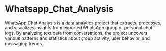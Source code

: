 # Whatsapp_Chat_Analysis
WhatsApp Chat Analysis is a data analytics project that extracts, processes, and visualizes insights from exported WhatsApp group or personal chat logs. By analyzing text data from conversations, the project uncovers various patterns and statistics about group activity, user behavior, and messaging trends.
